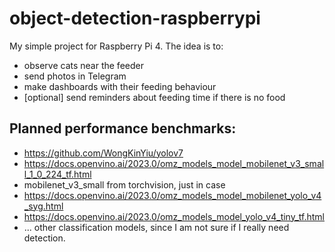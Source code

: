 # object-detection-raspberrypi
My simple project for Raspberry Pi 4. The idea is to:
- observe cats near the feeder
- send photos in Telegram
- make dashboards with their feeding behaviour
- [optional] send reminders about feeding time if there is no food


## Planned performance benchmarks:

- https://github.com/WongKinYiu/yolov7 
- https://docs.openvino.ai/2023.0/omz_models_model_mobilenet_v3_small_1_0_224_tf.html
- mobilenet_v3_small from torchvision, just in case
- https://docs.openvino.ai/2023.0/omz_models_model_mobilenet_yolo_v4_syg.html
- https://docs.openvino.ai/2023.0/omz_models_model_yolo_v4_tiny_tf.html
- ... other classification models, since I am not sure if I really need detection.